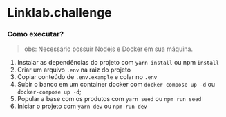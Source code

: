 # Linklab.challenge

### Como executar?

> obs: Necessário possuir Nodejs e Docker em sua máquina.

1. Instalar as dependências do projeto com `yarn install` ou npm `install`
2. Criar um arquivo `.env` na raiz do projeto
3. Copiar conteúdo de `.env.example` e colar no `.env` 
4. Subir o banco em um container docker com `docker compose up -d` ou `docker-compose up -d`;
5. Popular a base com os produtos com `yarn seed` ou `npm run seed`
6. Iniciar o projeto com `yarn dev` ou `npm run dev`